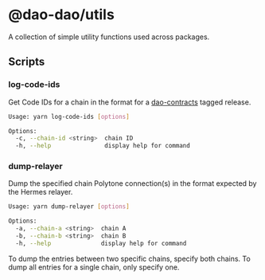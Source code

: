 # @dao-dao/utils

A collection of simple utility functions used across packages.

## Scripts

### log-code-ids

Get Code IDs for a chain in the format for a
[dao-contracts](https://github.com/DA0-DA0/dao-contracts/releases) tagged
release.

```sh
Usage: yarn log-code-ids [options]

Options:
  -c, --chain-id <string>  chain ID
  -h, --help               display help for command
```

### dump-relayer

Dump the specified chain Polytone connection(s) in the format expected by the
Hermes relayer.

```sh
Usage: yarn dump-relayer [options]

Options:
  -a, --chain-a <string>  chain A
  -b, --chain-b <string>  chain B
  -h, --help              display help for command
```

To dump the entries between two specific chains, specify both chains. To dump
all entries for a single chain, only specify one.
